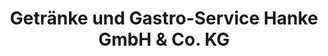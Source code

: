 ---
title: "Getränke und Gastro-Service Hanke GmbH & Co. KG"
url: /wangerooge/getraenke-und-gastro-service-hanke-gmbh-und-co-kg/
shop: Getränke
---